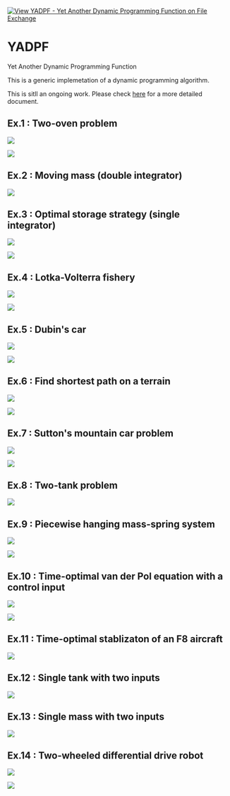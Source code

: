 [![View YADPF - Yet Another Dynamic Programming Function on File Exchange](https://www.mathworks.com/matlabcentral/images/matlab-file-exchange.svg)](https://www.mathworks.com/matlabcentral/fileexchange/100149-yadpf-yet-another-dynamic-programming-function)

# YADPF

Yet Another Dynamic Programming Function

This is a generic implemetation of a dynamic programming algorithm. 

This is sitll an ongoing work. Please check [here](https://www.mathcha.io/editor/X9JLdiqLS21T1NJNX4h6BGODQSxG7zwUpZG7LM) for a more detailed document.


## Ex.1 : Two-oven problem

![](https://github.com/auralius/yadpf/blob/main/docs/two_oven_problem_1.png)

![](https://github.com/auralius/yadpf/blob/main/docs/two_oven_problem_2.png)


## Ex.2 : Moving mass (double integrator)

![](https://github.com/auralius/yadpf/blob/main/docs/moving_mass.png)


## Ex.3 : Optimal storage strategy (single integrator)

![](https://github.com/auralius/yadpf/blob/main/docs/optimal_storage_strategy_1.png)

![](https://github.com/auralius/yadpf/blob/main/docs/optimal_storage_strategy_2.png)


## Ex.4 : Lotka-Volterra fishery

![](https://github.com/auralius/yadpf/blob/main/docs/fishery_1.png)

![](https://github.com/auralius/yadpf/blob/main/docs/fishery_2.png)


## Ex.5 : Dubin's car

![](https://github.com/auralius/yadpf/blob/main/docs/dubins_car.png)

![](https://github.com/auralius/yadpf/blob/main/docs/dubins_car.gif)


## Ex.6 : Find shortest path on a terrain

![](https://github.com/auralius/yadpf/blob/main/docs/terrain_shortest_path_1.png)

![](https://github.com/auralius/yadpf/blob/main/docs/terrain_shortest_path_2.png)


## Ex.7 : Sutton's mountain car problem

![](https://github.com/auralius/yadpf/blob/main/docs/mountain_car.png)

![](https://github.com/auralius/yadpf/blob/main/docs/mountain_car.gif)


## Ex.8 : Two-tank problem

![](https://github.com/auralius/yadpf/blob/main/docs/two_tank_problem.png)


## Ex.9 : Piecewise hanging mass-spring system

![](https://github.com/auralius/yadpf/blob/main/docs/piecewise_mass_spring_1.png)

![](https://github.com/auralius/yadpf/blob/main/docs/piecewise_mass_spring_2.png)


## Ex.10 : Time-optimal van der Pol equation with a control input

![](https://github.com/auralius/yadpf/blob/main/docs/time_optimal_van_der_pol_1.png)

![](https://github.com/auralius/yadpf/blob/main/docs/time_optimal_van_der_pol_2.png)


## Ex.11 : Time-optimal stablizaton of an F8 aircraft

![](https://github.com/auralius/yadpf/blob/main/docs/f8_aircraft.png)


## Ex.12 : Single tank with two inputs

![](https://github.com/auralius/yadpf/blob/main/docs/single_tank_with_two_inputs.png)


## Ex.13 : Single mass with two inputs

![](https://github.com/auralius/yadpf/blob/main/docs/two_input_mass.png)


## Ex.14 : Two-wheeled differential drive robot

![](https://github.com/auralius/yadpf/blob/main/docs/wheeled_robot.png)

![](https://github.com/auralius/yadpf/blob/main/docs/wheeled_robot.gif)
